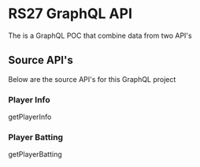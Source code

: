 # RS27 GraphQL API

The is a GraphQL POC that combine data from two API's

## Source API's

Below are the source API's for this GraphQL project

### Player Info

getPlayerInfo

### Player Batting

getPlayerBatting
